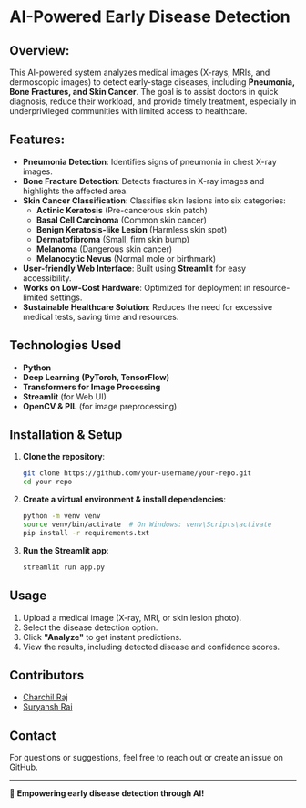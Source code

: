 # AI-Powered Early Disease Detection

## Overview:
This AI-powered system analyzes medical images (X-rays, MRIs, and dermoscopic images) to detect early-stage diseases, including **Pneumonia, Bone Fractures, and Skin Cancer**. The goal is to assist doctors in quick diagnosis, reduce their workload, and provide timely treatment, especially in underprivileged communities with limited access to healthcare.

## Features:
- **Pneumonia Detection**: Identifies signs of pneumonia in chest X-ray images.
- **Bone Fracture Detection**: Detects fractures in X-ray images and highlights the affected area.
- **Skin Cancer Classification**: Classifies skin lesions into six categories:
  - **Actinic Keratosis** (Pre-cancerous skin patch)
  - **Basal Cell Carcinoma** (Common skin cancer)
  - **Benign Keratosis-like Lesion** (Harmless skin spot)
  - **Dermatofibroma** (Small, firm skin bump)
  - **Melanoma** (Dangerous skin cancer)
  - **Melanocytic Nevus** (Normal mole or birthmark)
- **User-friendly Web Interface**: Built using **Streamlit** for easy accessibility.
- **Works on Low-Cost Hardware**: Optimized for deployment in resource-limited settings.
- **Sustainable Healthcare Solution**: Reduces the need for excessive medical tests, saving time and resources.

## Technologies Used
- **Python**
- **Deep Learning (PyTorch, TensorFlow)**
- **Transformers for Image Processing**
- **Streamlit** (for Web UI)
- **OpenCV & PIL** (for image preprocessing)

## Installation & Setup
1. **Clone the repository**:
   ```bash
   git clone https://github.com/your-username/your-repo.git
   cd your-repo
   ```
2. **Create a virtual environment & install dependencies**:
   ```bash
   python -m venv venv
   source venv/bin/activate  # On Windows: venv\Scripts\activate
   pip install -r requirements.txt
   ```
3. **Run the Streamlit app**:
   ```bash
   streamlit run app.py
   ```

## Usage
1. Upload a medical image (X-ray, MRI, or skin lesion photo).
2. Select the disease detection option.
3. Click **"Analyze"** to get instant predictions.
4. View the results, including detected disease and confidence scores.

## Contributors  
- [Charchil Raj](https://www.linkedin.com/in/charchilraj)  
- [Suryansh Rai](https://www.linkedin.com/in/suryanshrai011)  



## Contact
For questions or suggestions, feel free to reach out or create an issue on GitHub.

---
🚀 **Empowering early disease detection through AI!**

